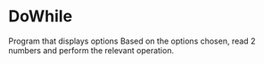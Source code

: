 # DoWhile
Program that displays options Based on the options chosen, read 2 numbers and perform the relevant operation.
